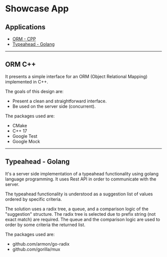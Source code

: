 # Showcase App

## Applications

* [ORM - CPP](./orm-cpp)
* [Typeahead - Golang](./typeahead-golang)

---

## ORM C++
It presents a simple interface for an ORM (Object Relational Mapping) implemented in C++.

The goals of this design are:
* Present a clean and straightforward interface.
* Be used on the server side (concurrent).

The packages used are:
* CMake
* C++ 17
* Google Test
* Google Mock

---

## Typeahead - Golang
It's a server side implementation of a typeahead functionality using golang language programming. It uses Rest API in order to communicate with the server.

The typeahead functionality is understood as a suggestion list of values ordered by specific criteria.

The solution uses a radix tree, a queue, and a comparison logic of the "suggestion" structure. The radix tree is selected due to prefix string (not exact match) are required. The queue and the comparison logic are used to order by some criteria the returned list.

The packages used are:
* github.com/armon/go-radix
* github.com/gorilla/mux
